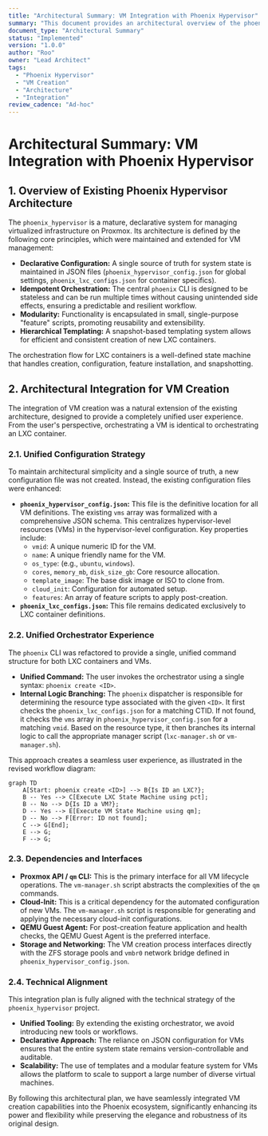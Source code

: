 ```yaml
---
title: "Architectural Summary: VM Integration with Phoenix Hypervisor"
summary: "This document provides an architectural overview of the phoenix_hypervisor and details the integration plan for VM creation capabilities, including dependencies, interfaces, and technical alignment."
document_type: "Architectural Summary"
status: "Implemented"
version: "1.0.0"
author: "Roo"
owner: "Lead Architect"
tags:
  - "Phoenix Hypervisor"
  - "VM Creation"
  - "Architecture"
  - "Integration"
review_cadence: "Ad-hoc"
---
```


# Architectural Summary: VM Integration with Phoenix Hypervisor

## 1. Overview of Existing Phoenix Hypervisor Architecture

The `phoenix_hypervisor` is a mature, declarative system for managing virtualized infrastructure on Proxmox. Its architecture is defined by the following core principles, which were maintained and extended for VM management:

-   **Declarative Configuration:** A single source of truth for system state is maintained in JSON files (`phoenix_hypervisor_config.json` for global settings, `phoenix_lxc_configs.json` for container specifics).
-   **Idempotent Orchestration:** The central `phoenix` CLI is designed to be stateless and can be run multiple times without causing unintended side effects, ensuring a predictable and resilient workflow.
-   **Modularity:** Functionality is encapsulated in small, single-purpose "feature" scripts, promoting reusability and extensibility.
-   **Hierarchical Templating:** A snapshot-based templating system allows for efficient and consistent creation of new LXC containers.

The orchestration flow for LXC containers is a well-defined state machine that handles creation, configuration, feature installation, and snapshotting.

## 2. Architectural Integration for VM Creation

The integration of VM creation was a natural extension of the existing architecture, designed to provide a completely unified user experience. From the user's perspective, orchestrating a VM is identical to orchestrating an LXC container.

### 2.1. Unified Configuration Strategy

To maintain architectural simplicity and a single source of truth, a new configuration file was not created. Instead, the existing configuration files were enhanced:

-   **`phoenix_hypervisor_config.json`:** This file is the definitive location for all VM definitions. The existing `vms` array was formalized with a comprehensive JSON schema. This centralizes hypervisor-level resources (VMs) in the hypervisor-level configuration. Key properties include:
    -   `vmid`: A unique numeric ID for the VM.
    -   `name`: A unique friendly name for the VM.
    -   `os_type`: (e.g., `ubuntu`, `windows`).
    -   `cores`, `memory_mb`, `disk_size_gb`: Core resource allocation.
    -   `template_image`: The base disk image or ISO to clone from.
    -   `cloud_init`: Configuration for automated setup.
    -   `features`: An array of feature scripts to apply post-creation.
-   **`phoenix_lxc_configs.json`:** This file remains dedicated exclusively to LXC container definitions.

### 2.2. Unified Orchestrator Experience

The `phoenix` CLI was refactored to provide a single, unified command structure for both LXC containers and VMs.

-   **Unified Command:** The user invokes the orchestrator using a single syntax: `phoenix create <ID>`.
-   **Internal Logic Branching:** The `phoenix` dispatcher is responsible for determining the resource type associated with the given `<ID>`. It first checks the `phoenix_lxc_configs.json` for a matching CTID. If not found, it checks the `vms` array in `phoenix_hypervisor_config.json` for a matching `vmid`. Based on the resource type, it then branches its internal logic to call the appropriate manager script (`lxc-manager.sh` or `vm-manager.sh`).

This approach creates a seamless user experience, as illustrated in the revised workflow diagram:

```mermaid
graph TD
    A[Start: phoenix create <ID>] --> B{Is ID an LXC?};
    B -- Yes --> C[Execute LXC State Machine using pct];
    B -- No --> D{Is ID a VM?};
    D -- Yes --> E[Execute VM State Machine using qm];
    D -- No --> F[Error: ID not found];
    C --> G[End];
    E --> G;
    F --> G;
```

### 2.3. Dependencies and Interfaces

-   **Proxmox API / `qm` CLI:** This is the primary interface for all VM lifecycle operations. The `vm-manager.sh` script abstracts the complexities of the `qm` commands.
-   **Cloud-Init:** This is a critical dependency for the automated configuration of new VMs. The `vm-manager.sh` script is responsible for generating and applying the necessary cloud-init configurations.
-   **QEMU Guest Agent:** For post-creation feature application and health checks, the QEMU Guest Agent is the preferred interface.
-   **Storage and Networking:** The VM creation process interfaces directly with the ZFS storage pools and `vmbr0` network bridge defined in `phoenix_hypervisor_config.json`.

### 2.4. Technical Alignment

This integration plan is fully aligned with the technical strategy of the `phoenix_hypervisor` project.

-   **Unified Tooling:** By extending the existing orchestrator, we avoid introducing new tools or workflows.
-   **Declarative Approach:** The reliance on JSON configuration for VMs ensures that the entire system state remains version-controllable and auditable.
-   **Scalability:** The use of templates and a modular feature system for VMs allows the platform to scale to support a large number of diverse virtual machines.

By following this architectural plan, we have seamlessly integrated VM creation capabilities into the Phoenix ecosystem, significantly enhancing its power and flexibility while preserving the elegance and robustness of its original design.